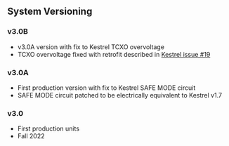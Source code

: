 ## System Versioning 

### v3.0B
- v3.0A version with fix to Kestrel TCXO overvoltage 
- TCXO overvoltage fixed with retrofit described in [Kestrel issue #19](https://github.com/gemsiot/Project-Kestrel/issues/19)

### v3.0A
- First production version with fix to Kestrel SAFE MODE circuit
- SAFE MODE circuit patched to be electrically equivalent to Kestrel v1.7

### v3.0
- First production units
- Fall 2022